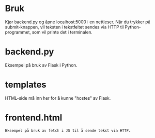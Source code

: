 # Bruk
Kjør backend.py og åpne localhost:5000 i en nettleser. 
Når du trykker på submit-knappen, vil teksten i tekstfeltet sendes via HTTP til Python-programmet, som vil printe det i terminalen.

# backend.py
Eksempel på bruk av Flask i Python.

# templates
HTML-side må inn her for å kunne "hostes" av Flask.

# frontend.html
    Eksempel på bruk av fetch i JS til å sende tekst via HTTP.
